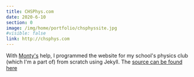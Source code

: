 ```yaml
---
title: CHSPhys.com
date: 2020-6-10
section: 0
image: /img/home/portfolio/chsphyssite.jpg
#visible: false
link: http://chsphys.com
---
```


With [Monty's](https://mcsltech.com/) help, I programmed the website for my school's physics club (which I'm a part of) from scratch using Jekyll. The [source can be found here](https://github.com/scitronboy/CHSphys.com)